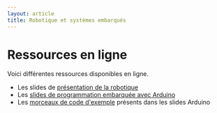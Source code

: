 ```yaml
---
layout: article
title: Robotique et systèmes embarqués
---
```


# Ressources en ligne

Voici différentes ressources disponibles en ligne.

* Les slides de [présentation de la robotique](./presentation.pdf)
* Les [slides de programmation embarquée avec Arduino](./arduino.pdf)
* Les [morceaux de code d'exemple](https://github.com/diu-uf-bordeaux/bloc3/tree/master/robotique/code) présents dans les slides Arduino